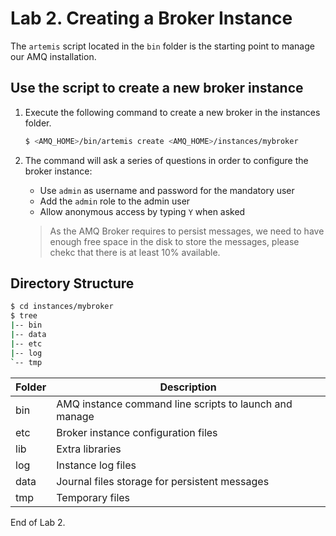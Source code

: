 # Lab 2. Creating a Broker Instance

The `artemis` script located in the `bin` folder is the starting point to manage our AMQ installation.

## Use the script to create a new broker instance

1. Execute the following command to create a new broker in the instances folder.

   ```sh
   $ <AMQ_HOME>/bin/artemis create <AMQ_HOME>/instances/mybroker
   ```

1. The command will ask a series of questions in order to configure the broker instance:

   * Use `admin` as username and password for the mandatory user
   * Add the `admin` role to the admin user
   * Allow anonymous access by typing `Y` when asked

   > As the AMQ Broker requires to persist messages, we need to have enough free space in the disk to store the messages, please chekc that there is at least 10% available.

## Directory Structure

```sh
$ cd instances/mybroker
$ tree
|-- bin
|-- data
|-- etc
|-- log
`-- tmp
```

| Folder | Description |
| ------ | ----------- |
| bin    | AMQ instance command line scripts to launch and manage |
| etc    | Broker instance configuration files |
| lib    | Extra libraries                                        |
| log    | Instance log files |
| data   | Journal files storage for persistent messages          |
| tmp | Temporary files |

End of Lab 2.
